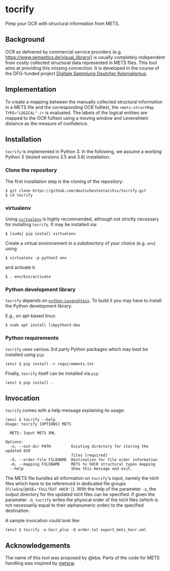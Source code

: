 # tocrify
Pimp your OCR with structural information from METS.

## Background
OCR as delivered by commercial service providers (e.g. https://www.semantics.de/visual_library/) is
usually completely independent from costly collected structural data represented in METS files. This
tool aims at providing this missing connection. It is developed in the course of the DFG-funded project
[Digitale Sammlung Deutcher Kolonialismus](https://www.suub.uni-bremen.de/ueber-uns/projekte/dsdk/).

## Implementation
To create a mapping between the manually collected structural information in a METS file and the
corresponding OCR fulltext, the `<mets:structMap TYPE="LOGICAL" />` is evaluated. The labels of the
logical entities are mapped to the OCR fulltext using a moving window and Levenshtein distance as the
measure of confidence.

## Installation
`tocrify` is implemented in Python 3. In the following, we assume a working Python 3
(tested versions 3.5 and 3.6) installation.

### Clone the repository
The first installation step is the cloning of the repository:
```console
$ git clone https://github.com/deutschestextarchiv/tocrify.git
$ cd tocrify
```

### virtualenv
Using [`virtualenv`](https://virtualenv.pypa.io/en/stable/) is highly recommended, although not strictly necessary for installing `tocrify`. It may be installed via:
```console
$ [sudo] pip install virtualenv
```
Create a virtual environement in a subdirectory of your choice (e.g. `env`) using
```console
$ virtualenv -p python3 env
```
and activate it.
```console
$ . env/bin/activate
```

### Python development library
`tocrify` depends on [`python-Levenshtein`](https://github.com/ztane/python-Levenshtein). To build it you may have to install the Python development library.

E.g., on apt-based linux:
```console
$ sudo apt install libpython3-dev
```

### Python requirements
`tocrify` uses various 3rd party Python packages which may best be installed using `pip`:
```console
(env) $ pip install -r requirements.txt
```
Finally, `tocrify` itself can be installed via `pip`:
```console
(env) $ pip install .
```

## Invocation
`tocrify` comes with a help message explaining its usage:
```console
(env) $ tocrify --help
Usage: tocrify [OPTIONS] METS

  METS: Input METS XML

Options:
  -o, --out-dir PATH         Existing directory for storing the updated OCR
                             files [required]
  -O, --order-file FILENAME  Destination for file order information
  -m, --mapping FILENAME     METS to hOCR structural types mapping
  --help                     Show this message and exit.
```
The METS file bundles all information on `tocrify`'s input, namely the `hOCR` files which have to be referenced in dedicated file groups (`fileGrp[@USE='FULLTEXT HOCR']`). With the help of the parameter `-o`, the output directory for the updated `hOCR` files can be specified. If given the parameter `-O`, `tocrify` writes the physical order of the `hOCR` files (which is not necessarily equal to their alphanumeric order) to the specified destination.

A sample invocation could look like:
```console
(env) $ tocrify -o hocr_plus -O order.txt export_mets_hocr.xml
```

## Acknowledgements
The name of this tool was proposed by @kba. Parts of the code for METS handling was inspired by [metsrw](https://github.com/artefactual-labs/mets-reader-writer/).
